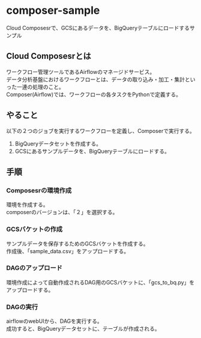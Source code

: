 # composer-sample
Cloud Composesrで、GCSにあるデータを、BigQueryテーブルにロードするサンプル

## Cloud Composesrとは
ワークフロー管理ツールであるAirflowのマネージドサービス。   
データ分析基盤におけるワークフローとは、データの取り込み・加工・集計といった一連の処理のこと。  
Composer(Airflow)では、ワークフローの各タスクをPythonで定義する。  

## やること
以下の２つのジョブを実行するワークフローを定義し、Composerで実行する。
1. BigQueryデータセットを作成する。
2. GCSにあるサンプルデータを、BigQueryテーブルにロードする。

## 手順
### Composesrの環境作成
環境を作成する。  
composerのバージョンは、「２」を選択する。  
### GCSバケットの作成
サンプルデータを保存するためのGCSバケットを作成する。  
作成後、「sample_data.csv」をアップロードする。
### DAGのアップロード
環境作成によって自動作成されるDAG用のGCSバケットに、「gcs_to_bq.py」をアップロードする。
### DAGの実行
airflowのwebUIから、DAGを実行する。  
成功すると、BigQueryデータセットに、テーブルが作成される。
